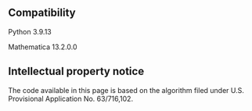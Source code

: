 ## Compatibility
Python 3.9.13

Mathematica 13.2.0.0

## Intellectual property notice
The code available in this page is based on the algorithm filed under U.S. Provisional Application No. 63/716,102.
